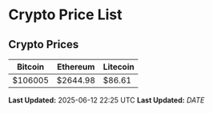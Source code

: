 # Crypto Price List

## Crypto Prices
| Bitcoin | Ethereum | Litecoin |
| ------- | -------- | -------- |
| $106005 | $2644.98 | $86.61 |
**Last Updated:** 2025-06-12 22:25 UTC
**Last Updated:** $DATE$
